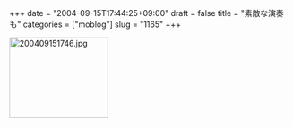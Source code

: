 +++
date = "2004-09-15T17:44:25+09:00"
draft = false
title = "素敵な演奏も"
categories = ["moblog"]
slug = "1165"
+++

<img src="http://ieiriblog.jugem.cc/?image=4029" class="pict" width="176" height="144" alt="200409151746.jpg" />
&nbsp;

